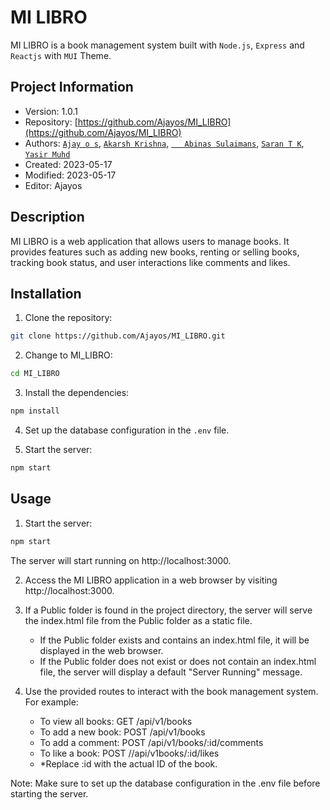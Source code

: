 # MI LIBRO

MI LIBRO is a book management system built with `Node.js`, `Express` and `Reactjs` with `MUI` Theme.

## Project Information

- Version: 1.0.1
- Repository: [https://github.com/Ajayos/MI_LIBRO](https://github.com/Ajayos/MI_LIBRO)
- Authors: [`Ajay o s`](https://github.com/Ajayos), [`Akarsh Krishna`](https://github.com/akarsh-krishna), [`	Abinas Sulaimans`](https://github.com/Abinas8055), [`Saran T K`](https://github.com/SARAN-TK), [`Yasir Muhd`](https://github.com/yasirmuhd)
- Created: 2023-05-17
- Modified: 2023-05-17
- Editor: Ajayos

## Description

MI LIBRO is a web application that allows users to manage books. It provides features such as adding new books, renting or selling books, tracking book status, and user interactions like comments and likes.

## Installation

1. Clone the repository:

 ```bash
git clone https://github.com/Ajayos/MI_LIBRO.git
```
2. Change to MI_LIBRO:

```bash
cd MI_LIBRO
```

3. Install the dependencies:

```bash
npm install
```
4. Set up the database configuration in the `.env` file.

5. Start the server:
```bash
npm start
```

## Usage

1. Start the server:
```bash
npm start
```
The server will start running on http://localhost:3000.

2. Access the MI LIBRO application in a web browser by visiting http://localhost:3000.

3. If a Public folder is found in the project directory, the server will serve the index.html file from the Public folder as a static file.
    - If the Public folder exists and contains an index.html file, it will be displayed in the web browser.
    - If the Public folder does not exist or does not contain an index.html file, the server will display a default "Server Running" message.

4. Use the provided routes to interact with the book management system. For example:

    - To view all books: GET /api/v1/books
    - To add a new book: POST /api/v1/books
    - To add a comment: POST /api/v1/books/:id/comments
    - To like a book: POST //api/v1books/:id/likes
    * *Replace :id with the actual ID of the book.

Note: Make sure to set up the database configuration in the .env file before starting the server.
